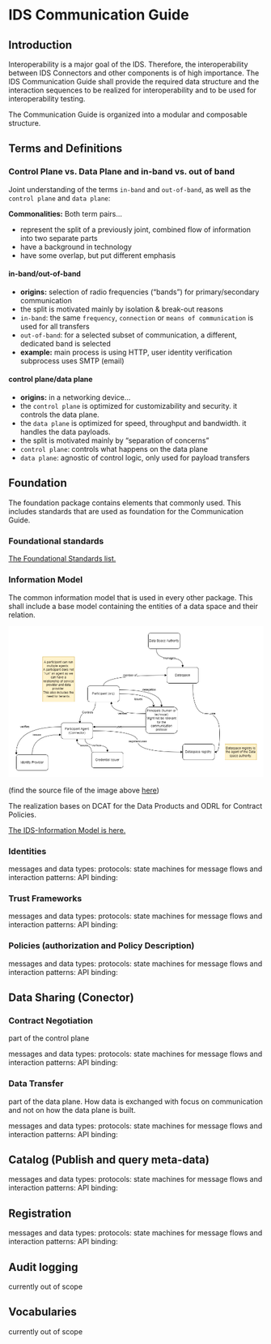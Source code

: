 # IDS Communication Guide #

## Introduction ##

Interoperability is a major goal of the IDS. Therefore, the interoperability between IDS Connectors and other components is of high importance. The IDS Communication Guide shall provide the required data structure and the interaction sequences to be realized for interoperability and to be used for interoperability testing.

The Communication Guide is organized into a modular and composable structure.

## Terms and Definitions ##

### Control Plane vs. Data Plane and in-band vs. out of band ###

Joint understanding of the terms `in-band` and `out-of-band`, as well as the `control plane` and `data plane`:

**Commonalities:** Both term pairs…

- represent the split of a previously joint, combined flow of information into two separate parts
- have a background in technology
- have some overlap, but put different emphasis

#### in-band/out-of-band ####

- **origins:** selection of radio frequencies (“bands”) for primary/secondary communication
- the split is motivated mainly by isolation & break-out reasons
- `in-band`: the same `frequency`, `connection` or `means of communication` is used for all transfers
- `out-of-band`: for a selected subset of communication, a different, dedicated band is selected
- **example:** main process is using HTTP, user identity verification subprocess uses SMTP (email)

#### control plane/data plane ####

- **origins:** in a networking device…
- the `control plane` is optimized for customizability and security. it controls the data plane.
- the `data plane` is optimized for speed, throughput and bandwidth. it handles the data payloads.
- the split is motivated mainly by “separation of concerns”
- `control plane`: controls what happens on the data plane
- `data plane`: agnostic of control logic, only used for payload transfers

## Foundation ##

The foundation package contains elements that commonly used. This includes standards that are used as foundation for the Communication Guide.

### Foundational standards ###

[The Foundational Standards list.](./FoundationalStandards/README.md)

### Information Model ###

The common information model that is used in every other package. This shall include a base model containing the entities of a data space and their relation.

![Entities and relationships in data spaces](./images/Communicatoin-Guide_Dataspace_entities.png)

(find the source file of the image above [here](./images/CommunicatoinGuide_Dataspace_entities.drawio))

The realization bases on DCAT for the Data Products and ODRL for Contract Policies.

[The IDS-Information Model is here.](./Infomodel/README.md)

### Identities ###

messages and data types:
protocols: state machines for message flows and interaction patterns:
API binding:

### Trust Frameworks ###

messages and data types:
protocols: state machines for message flows and interaction patterns:
API binding:

### Policies (authorization and Policy Description) ###

messages and data types:
protocols: state machines for message flows and interaction patterns:
API binding:

## Data Sharing (Conector) ##

### Contract Negotiation ###

part of the control plane

messages and data types:
protocols: state machines for message flows and interaction patterns:
API binding:

### Data Transfer ###

part of the data plane. How data is exchanged with focus on communication and not on how the data plane is built.

messages and data types:
protocols: state machines for message flows and interaction patterns:
API binding:

## Catalog (Publish and query meta-data) ##

messages and data types:
protocols: state machines for message flows and interaction patterns:
API binding:

## Registration ##

messages and data types:
protocols: state machines for message flows and interaction patterns:
API binding:

## Audit logging ##

currently out of scope

## Vocabularies ##

currently out of scope
